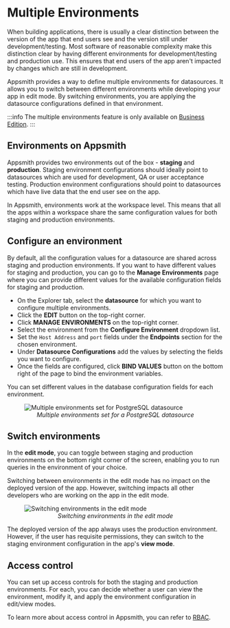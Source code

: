 
# Multiple Environments

When building applications, there is usually a clear distinction between the version of the app that end users see and the version still under development/testing. Most software of reasonable complexity make this distinction clear by having different environments for development/testing and production use. This ensures that end users of the app aren't impacted by changes which are still in development. 

Appsmith provides a way to define multiple environments for datasources. It allows you to switch between different environments while developing your app in edit mode. By switching environments, you are applying the datasource configurations defined in that environment.

:::info
The multiple environments feature is only available on [Business Edition](https://www.appsmith.com/pricing). 
:::

## Environments on Appsmith

Appsmith provides two environments out of the box - **staging** and **production**. Staging environment configurations should ideally point to datasources which are used for development, QA or user acceptance testing. Production environment configurations should point to datasources which have live data that the end user see on the app.

In Appsmith, environments work at the workspace level. This means that all the apps within a workspace share the same configuration values for both staging and production environments.

## Configure an environment

 By default, all the configuration values for a datasource are shared across staging and production environments. If you want to have different values for staging and production, you can go to the **Manage Environments** page where you can provide different values for the available configuration fields for staging and production. 

<VideoEmbed host="youtube" videoId="3hoIWkvL9hA" title="Configure an environment" caption="Configure an environment | MongoDB" />  

* On the Explorer tab, select the **datasource** for which you want to configure multiple environments.
* Click the **EDIT** button on the top-right corner.
* Click **MANAGE ENVIRONMENTS** on the top-right corner.
* Select the environment from the **Configure Environment** dropdown list.
* Set the `Host Address` and `port` fields under the **Endpoints** section for the chosen environment. 
* Under **Datasource Configurations** add the values by selecting the fields you want to configure.
* Once the fields are configured, click **BIND VALUES** button on the bottom right of the page to bind the environment variables. 

You can set different values in the database configuration fields for each environment.

<figure>
  <img src="/img/me-db-1.png" style= {{width:"700px", height:"auto"}} alt="Multiple environments set for PostgreSQL datasource"/>
  <figcaption align = "center"><i>Multiple environments set for a PostgreSQL datasource</i></figcaption>
</figure>

## Switch environments

In the **edit mode**, you can toggle between staging and production environments on the bottom right corner of the screen, enabling you to run queries in the environment of your choice. 

Switching between environments in the edit mode has no impact on the deployed version of the app. However, switching impacts all other developers who are working on the app in the edit mode.

<figure>
  <img src="/img/switch-environments.png" style= {{width:"700px", height:"auto"}} alt="Switching environments in the edit mode"/>
  <figcaption align = "center"><i>Switching environments in the edit mode</i></figcaption>
</figure>

The deployed version of the app always uses the production environment. However, if the user has requisite permissions, they can switch to the staging environment configuration in the app's **view mode**.

## Access control

You can set up access controls for both the staging and production environments. For each, you can decide whether a user can view the environment, modify it, and apply the environment configuration in edit/view modes. 

To learn more about access control in Appsmith, you can refer to [RBAC](/advanced-concepts/access-control/granular-access-control).